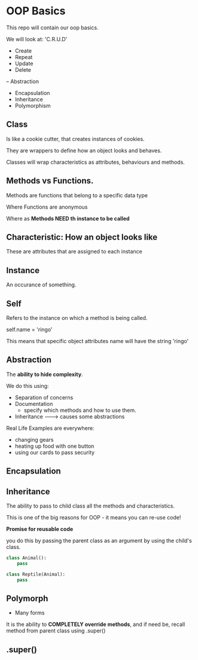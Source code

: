 # OOP Basics

This repo will contain our oop basics.

We will look at: 'C.R.U.D'

- Create
- Repeat
- Update
- Delete

– Abstraction
- Encapsulation
- Inheritance
- Polymorphism

## Class
Is like a cookie cutter, that creates instances of cookies. 

They are wrappers to define how an object looks and behaves. 

Classes will wrap characteristics as attributes, behaviours and methods. 

## Methods vs Functions.
Methods are functions that belong to a specific data type

Where Functions are anonymous

Where as **Methods NEED th instance to be called** 

## Characteristic: How an object looks like
These are attributes that are assigned to each instance

## Instance
An occurance of something. 

## Self
Refers to the instance on which a method is being called.

self.name = 'ringo'

This means that specific object attributes name will have the string 'ringo'

## Abstraction
The **ability to hide complexity**. 

We do this using:
- Separation of concerns
- Documentation
    - specify which methods and how to use them.
- Inheritance ---> causes some abstractions

Real Life Examples are everywhere:
- changing gears
- heating up food with one button
- using our cards to pass security


## Encapsulation

## Inheritance
The ability to pass to child class all the methods and characteristics. 

This is one of the big reasons for OOP - it means you can re-use code!

**Promise for reusable code**

you do this by passing the parent class as an argument by using the child's class.

```python
class Animal():
    pass

class Reptile(Animal):
    pass
```

## Polymorph
- Many forms

It is the ability to **COMPLETELY override methods**, and if need be, recall method from parent class using 
.super()

## .super()
